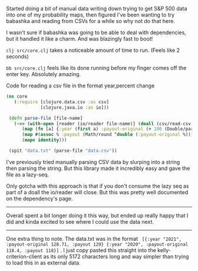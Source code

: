 Started doing a bit of manual data writing down trying to get S&P 500 data into one of my probability maps, then figured I've been wanting to try babashka and reading from CSVs for a while so why not do that here.

I wasn't sure if babashka was going to be able to deal with dependencies, but it handled it like a charm. And was blazingly fast to boot!

`clj src/core.clj` takes a noticeable amount of time to run. (Feels like 2 seconds)

`bb src/core.clj` feels like its done running before my finger comes off the enter key. Absolutely amazing.



Code for reading a csv file in the format year,percent change

```clojure
(ns core
   (:require [clojure.data.csv :as csv]
             [clojure.java.io :as io]))

 (defn parse-file [file-name]
   (->> (with-open [reader (io/reader file-name)] (doall (csv/read-csv reader)))
      (map (fn [a] {:year (first a) :payout-original (+ 100 (Double/parseDouble (second a)))}))
      (map #(assoc % :payout (Math/round ^double (:payout-original %))))
      (mapv identity)))

 (spit "data.txt" (parse-file "data.csv"))
```

I've previously tried manually parsing CSV data by slurping into a string then parsing the string. But this library made it incredibly easy and gave the file as a lazy-seq.

Only gotcha with this approach is that if you don't consume the lazy seq as part of a doall the io/reader will close. But this was pretty well documented on the dependency's page.

---

Overall spent a bit longer doing it this way, but ended up really happy that I did and kinda excited to see where I could use the data next.

---

One extra thing to note. The data.txt was in the format ` [{:year "2021", :payout-original 128.71, :payout 129} {:year "2020", :payout-original 118.4, :payout 118}]` . I just copy pasted this straight into the kelly-criterion-client as its only 5172 characters long and way simpler than trying to load this in as external data.
